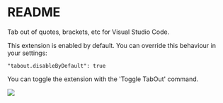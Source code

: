 # README

Tab out of quotes, brackets, etc for Visual Studio Code.

This extension is enabled by default. You can override this behaviour in your settings:

    "tabout.disableByDefault": true
	
You can toggle the extension with the 'Toggle TabOut' command. 

<img src="https://raw.githubusercontent.com/albertromkes/tabout/master/images/tabout-command.gif">



